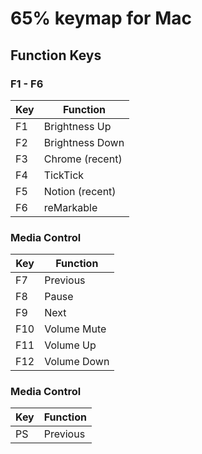 # 65% keymap for Mac

## Function Keys
### F1 - F6
| Key | Function |
| ----- | ----- |
| F1 | Brightness Up |
| F2 | Brightness Down |
| F3 | Chrome (recent) |
| F4 | TickTick |
| F5 | Notion (recent) |
| F6 | reMarkable |


### Media Control
| Key | Function |
| ----- | ----- |
| F7 | Previous |
| F8 | Pause |
| F9 | Next |
| F10 | Volume Mute |
| F11 | Volume Up |
| F12 | Volume Down |

### Media Control
| Key | Function |
| ----- | ----- |
| PS | Previous |